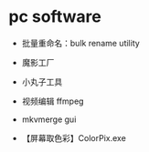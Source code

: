 pc software
=
* 批量重命名：bulk rename utility
* 魔影工厂
* 小丸子工具
* 视频编辑 ffmpeg
* mkvmerge gui

* 【屏幕取色彩】ColorPix.exe
